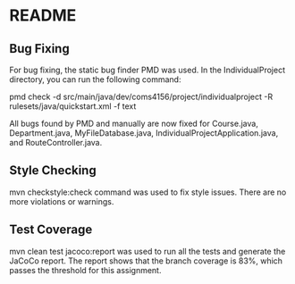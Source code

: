 # README

## Bug Fixing
For bug fixing, the static bug finder PMD was used. In the IndividualProject directory, you can run the following command:

pmd check -d src/main/java/dev/coms4156/project/individualproject -R rulesets/java/quickstart.xml -f text

All bugs found by PMD and manually are now fixed for Course.java, Department.java, MyFileDatabase.java, IndividualProjectApplication.java, and RouteController.java.

## Style Checking
mvn checkstyle:check command was used to fix style issues. There are no more violations or warnings.

## Test Coverage
mvn clean test jacoco:report was used to run all the tests and generate the JaCoCo report. The report shows that the branch coverage is 83%, which passes the threshold for this assignment.